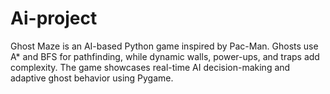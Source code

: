 # Ai-project
Ghost Maze is an AI-based Python game inspired by Pac-Man. Ghosts use A* and BFS for pathfinding, while dynamic walls, power-ups, and traps add complexity. The game showcases real-time AI decision-making and adaptive ghost behavior using Pygame.
